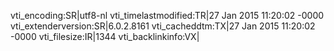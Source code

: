 vti_encoding:SR|utf8-nl
vti_timelastmodified:TR|27 Jan 2015 11:20:02 -0000
vti_extenderversion:SR|6.0.2.8161
vti_cacheddtm:TX|27 Jan 2015 11:20:02 -0000
vti_filesize:IR|1344
vti_backlinkinfo:VX|
